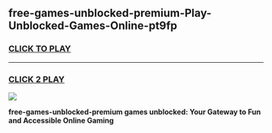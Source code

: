 
## free-games-unblocked-premium-Play-Unblocked-Games-Online-pt9fp
<h3>
<a href="https://premium76.site?title=free-games-unblocked-premium&ref=25A">CLICK TO PLAY</a></h3>
<hr>

<h3>
<a href="https://premium76.site?title=free-games-unblocked-premium&ref=25A">CLICK 2 PLAY</a>
  
</h3>

<a href="https://premium76.site?title=free-games-unblocked-premium&ref=25A"><img src="https://clearcache.store/games.png"></a>


**free-games-unblocked-premium games unblocked: Your Gateway to Fun and Accessible Online Gaming**
